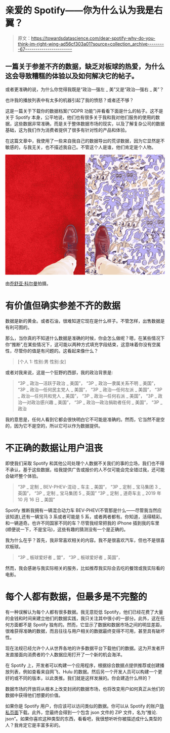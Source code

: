 # 亲爱的 Spotify——你为什么认为我是右翼？

> 原文：<https://towardsdatascience.com/dear-spotify-why-do-you-think-im-right-wing-ad56cf303a01?source=collection_archive---------67----------------------->

## 一篇关于参差不齐的数据，缺乏对板球的热爱，为什么这会导致糟糕的体验以及如何解决它的帖子。

或者更准确的说，为什么你觉得我既是“政治—强左 _ 美”又是“政治—强右 _ 美”？

也许我的播放列表中有太多的机器引起了我的愤怒？或者还不够？

这是一篇关于下载你的数据档案(“GDPR 功能”)并看看下面是什么的帖子。这不是关于 Spotify 本身，公平地说，他们也有很多关于我和我对他们服务的使用的数据，这些数据非常准确，而是关于整体数据市场的现实，以及了解复杂公司的数据基础，这为我们作为消费者提供了很多有针对性的产品和体验。

在这篇文章中，我使用了一些来自我自己的数据导出的荒谬数据，因为它显然是不敏感的，与我无关，也不描述我自己。不管这个人是谁，他们肯定是个人物。

![](img/7bb887c77f4e11ba3cbd738f44b27588.png)

由[乔舒亚·科尔曼](https://unsplash.com/@joshstyle)拍摄。

# 有价值但确实参差不齐的数据

数据是新的黄金。或者石油，很难知道它现在是什么样子。不管怎样，出售数据是有利可图的。

那么，当你真的不知道什么数据是准确的时候，你会怎么做呢？嗯，在某些情况下你“推断”,在某些情况下，这可能以两种方式填充字段结束，这意味着你没有空属性，尽管你的值是有问题的。这看起来像什么？

> [个人 1:
> 性别:男
> 性别:女]

或者对我来说，这是一个狂野的西部，我的政治背景是:

> “3P _ 政治—活跃于政治 _ 美国”，
> “3P _ 政治—隶属关系不明 _ 美国”，
> “3P _ 政治—任何民主党人 _ 美国”，
> “3P _ 政治—任何左派 _ 美国”，
> “3P _ 政治—任何共和党人 _ 美国”，
> “3P _ 政治—任何右派 _ 美国”，
> “3P _ 政治—对政治感兴趣 _ 美国”，
> “3P _ 政治—政治捐助者任何 _ 美国”，
> “3P _ 政治

我的意思是，任何人看到它都会很快明白它不可能是准确的。然而，它当然不是空的，因为它不是空的，所以它可以作为数据提供。

# 不正确的数据让用户沮丧

即使我们采取 Spotify 和其他公司处理个人数据不关我们的事的立场，我们也不得不承认，基于这些数据，给我提供广告或报价的人不仅可能会完全错过我，还可能会破坏整个体验。

> “3P _ 定制 _ BEV-PHEV-混动 _ 车主 _ 美国”，
> “3P _ 定制 _ 宝马集团 3 _ 英国”，
> “3P _ 定制 _ 宝马集团 5 _ 英国”
> “3P _ 定制 _ 道奇车主 _ 2019 年 10 月 16 日 _ 美国”

Spotify 推断我拥有一辆混合动力车 BEV-PHEV(不管那是什么——尽管我当然应该知道),还有一辆宝马 3 系或者可能是 5 系，或者两者都有。你知道，活得精彩。和一辆道奇。也许不同国家不同的车？尽管我经常把我的 iPhone 插到我的车里(顺便说一下，不是宝马)，这些有趣的猜测没有一个是正确的。

我为什么在乎？首先，我非常喜欢相关的内容。我不是很喜欢汽车，但也不是很喜欢板球。

> “3P _ 板球爱好者 _ 盟”，
> “3P _ 板球爱好者 _ 英国”，

然而，我会感谢与我实际相关的服务，比如推荐我实际会去吃的餐馆或我实际看的电影。

# 每个人都有数据，但最多是不完整的

有一种误解认为每个人都有很多数据。我无意贬低 Spotify，他们已经花费了大量的金钱和时间来建立他们的数据实践，我只关注其中很小的一部分。此外，这在任何方面都不是 Spotify 独有的。然而，它显示了数据和数据市场之间的明显差距，很难获得准确的数据，而且往往与用户相关的数据最终变得不可用，甚至具有破坏性。

现在法规已经允许个人从世界各地的许多数据平台下载他们的数据。这为开发者开发直接面向消费者的个人数据应用打开了一个新的机会海洋。

在 Spotify 上，开发者可以构建一个应用程序，根据综合数据点提供推荐或创建播放列表，例如查看来自网飞、Hulu 的数据。然后另一个开发人员可以构建一个更好的或不同的版本，以此类推。我们就是这样发展的。你会建造什么样的？

数据市场的开放将从根本上改变封闭的数据市场，也将改变用户如何真正从他们的数据中获得他们想要的价值。

如果你是 Spotify 用户，你应该可以访问类似的数据。你可以从 Spotify 的账户[隐私页面](https://www.spotify.com/us/account/privacy/?_ga=2.203196625.1346060032.1590589041-586538874.1587251517)下载。此外，您最终会得到一个包含 json 文件的 ZIP 文件，名为“推论. json”。如果你喜欢这种类型的东西，看看吧，我很想听听你被描述成什么类型的人？我肯定它是丰富多彩的。